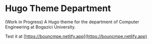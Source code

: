 # Hugo Theme Department

(Work in Progress) A Hugo theme for the department of Computer Engineering at Bogazici University.

Test it at [https://bouncmpe.netlify.app](https://bouncmpe.netlify.app)
